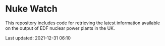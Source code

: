 # Nuke Watch

This repository includes code for retrieving the latest information available on the output of EDF nuclear power plants in the UK.

Last updated: 2021-12-31 06:10